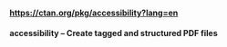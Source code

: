 #### https://ctan.org/pkg/accessibility?lang=en
#### accessibility – Create tagged and structured PDF files
